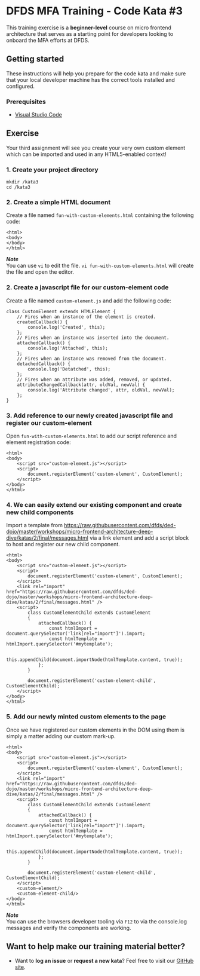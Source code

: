 DFDS MFA Training - Code Kata #3
======================================

This training exercise is a **beginner-level** course on micro frontend architecture that serves as a starting point for developers looking to onboard the MFA efforts at DFDS.


## Getting started

These instructions will help you prepare for the code kata and make sure that your local developer machine has the correct tools installed and configured.


### Prerequisites

* [Visual Studio Code](https://code.visualstudio.com/download)


## Exercise

Your third assignment will see you create your very own custom element which can be imported and used in any HTML5-enabled context!


### 1. Create your project directory
`mkdir /kata3`<br/>
`cd /kata3`


### 2. Create a simple HTML document
Create a file named `fun-with-custom-elements.html` containing the following code:

```
<html>
<body>
</body>
</html>
```

***Note*** <br/>
You can use `vi` to edit the file. `vi fun-with-custom-elements.html` will create the file and open the editor.


### 2. Create a javascript file for our custom-element code
Create a file named `custom-element.js` and add the following code:

```
class CustomElement extends HTMLElement {
    // Fires when an instance of the element is created.
    createdCallback() {
        console.log('Created', this);
    };
    // Fires when an instance was inserted into the document.
    attachedCallback() {
        console.log('Attached', this);
    };
    // Fires when an instance was removed from the document.
    detachedCallback() {
        console.log('Detatched', this);
    };
    // Fires when an attribute was added, removed, or updated.
    attributeChangedCallback(attr, oldVal, newVal) {
        console.log('Attribute changed', attr, oldVal, newVal);
    };
}
```


### 3. Add reference to our newly created javascript file and register our custom-element
Open `fun-with-custom-elements.html` to add our script reference and element registration code:

```
<html>
<body>  
    <script src="custom-element.js"></script>
    <script>      
        document.registerElement('custom-element', CustomElement); 
    </script>
</body>
</html>
```


### 4. We can easily extend our existing component and create new child components
Import a template from https://raw.githubusercontent.com/dfds/ded-dojo/master/workshops/micro-frontend-architecture-deep-dive/katas/2/final/messages.html via a link element and add a script block to host and register our new child component. 

```
<html>
<body>  
    <script src="custom-element.js"></script>
    <script>      
        document.registerElement('custom-element', CustomElement); 
    </script>    
    <link rel="import" href="https://raw.githubusercontent.com/dfds/ded-dojo/master/workshops/micro-frontend-architecture-deep-dive/katas/2/final/messages.html" />
    <script>    
        class CustomElementChild extends CustomElement
        {
            attachedCallback() {
                const htmlImport = document.querySelector('link[rel="import"]').import;
                const htmlTemplate = htmlImport.querySelector('#mytemplate');

                this.appendChild(document.importNode(htmlTemplate.content, true));   
            };
        }

        document.registerElement('custom-element-child', CustomElementChild);
    </script>
</body>
</html>
```


### 5. Add our newly minted custom elements to the page
Once we have registered our custom elements in the DOM using them is simply a matter adding our custom mark-up.

```
<html>
<body>  
    <script src="custom-element.js"></script>
    <script>      
        document.registerElement('custom-element', CustomElement); 
    </script>    
    <link rel="import" href="https://raw.githubusercontent.com/dfds/ded-dojo/master/workshops/micro-frontend-architecture-deep-dive/katas/2/final/messages.html" />
    <script>    
        class CustomElementChild extends CustomElement
        {
            attachedCallback() {
                const htmlImport = document.querySelector('link[rel="import"]').import;
                const htmlTemplate = htmlImport.querySelector('#mytemplate');

                this.appendChild(document.importNode(htmlTemplate.content, true));   
            };
        }

        document.registerElement('custom-element-child', CustomElementChild);
    </script>
    <custom-element/>
    <custom-element-child/>
</body>
</html>
```

***Note*** <br/>
You can use the browsers developer tooling via `F12` to via the console.log messages and verify the components are working.


## Want to help make our training material better?

 * Want to **log an issue** or **request a new kata**? Feel free to visit our [GitHub site](https://github.com/dfds/ded-dojo/issues).
 